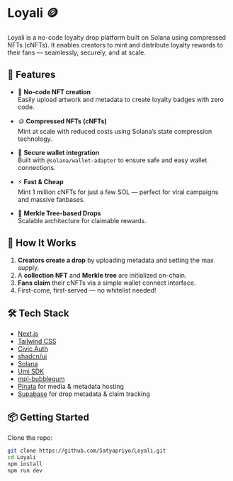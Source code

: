 # Loyali 🪙

Loyali is a no-code loyalty drop platform built on Solana using compressed NFTs (cNFTs). It enables creators to mint and distribute loyalty rewards to their fans — seamlessly, securely, and at scale.

## 🌟 Features

- 🎨 **No-code NFT creation**  
  Easily upload artwork and metadata to create loyalty badges with zero code.

- 🪙 **Compressed NFTs (cNFTs)**  
  Mint at scale with reduced costs using Solana’s state compression technology.

- 🔐 **Secure wallet integration**  
  Built with `@solana/wallet-adapter` to ensure safe and easy wallet connections.

- ⚡ **Fast & Cheap**  
  Mint 1 million cNFTs for just a few SOL — perfect for viral campaigns and massive fanbases.

- 🌲 **Merkle Tree-based Drops**  
  Scalable architecture for claimable rewards.

## 🚀 How It Works

1. **Creators create a drop** by uploading metadata and setting the max supply.
2. A **collection NFT** and **Merkle tree** are initialized on-chain.
3. **Fans claim** their cNFTs via a simple wallet connect interface.
4. First-come, first-served — no whitelist needed!

## 🛠️ Tech Stack

- [Next.js](https://nextjs.org/)
- [Tailwind CSS](https://tailwindcss.com/)
- [Civic Auth](https://www.civic.com/)
- [shadcn/ui](https://ui.shadcn.com/)
- [Solana](https://solana.com/)
- [Umi SDK](https://docs.metaplex.com/umi/)
- [mpl-bubblegum](https://github.com/metaplex-foundation/mpl-bubblegum)
- [Pinata](https://www.pinata.cloud/) for media & metadata hosting
- [Supabase](https://supabase.com/) for drop metadata & claim tracking

## 📦 Getting Started

Clone the repo:

```bash
git clone https://github.com/Satyapriyo/Loyali.git
cd Loyali
npm install
npm run dev
